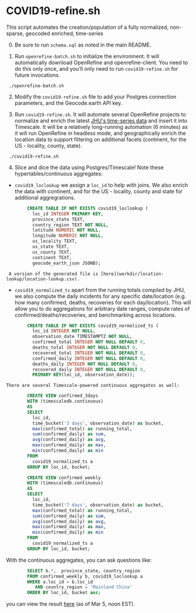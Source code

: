 # COVID19-refine.sh
This script automates the creation/population of a fully normalized, non-sparse, geocoded enriched, time-series

0. Be sure to run `schema.sql` as noted in the main README.

1. Run `openrefine-batch.sh` to initialize the environment.  It will automatically download OpenRefine and openrefine-client. You need to do this only once, and you'll only need to run `covid19-refine.sh` for future invocations.

` ./openrefine-batch.sh`

2. Modify the `covid19-refine.sh` file to add your Postgres connection parameters, and the Geocode.earth API key.

3. Run `covid19-refine.sh`.  It will automate several OpenRefine projects to normalize and enrich the latest [JHU's time-series data](https://github.com/CSSEGISandData/COVID-19/tree/master/csse_covid_19_data/csse_covid_19_time_series) and insert it into Timescale.  It will be a relatively long-running automation (6 minutes) as it will run OpenRefine in headless mode, and geographically enrich the location data to support filtering on additional facets (continent, for the US - locality, county, state).

` ./covid19-refine.sh`


4. Slice and dice the data using Postgres/Timescale! Note these hypertables/continuous aggregates:

  - `covid19_loclookup`
     we assign a `loc_id` to help with joins.  We also enrich the data with continent, and for the US - locality, county and state for additional aggregrations.

```SQL
		CREATE TABLE IF NOT EXISTS covid19_loclookup (
		  loc_id INTEGER PRIMARY KEY,
		  province_state TEXT,
		  country_region TEXT NOT NULL,
		  latitude NUMERIC NOT NULL,
		  longitude NUMERIC NOT NULL,
		  us_locality TEXT,
		  us_state TEXT,
		  us_county TEXT,
		  continent TEXT,
		  geocode_earth_json JSONB);
```


     A version of the generated file is [here](workdir/location-lookup/location-lookup.csv).

  - `covid19_normalized_ts`
  	apart from the running totals compiled by JHU, we also compute the daily incidents for any specific date/location (e.g. how many confirmed, deaths, recoveries for each day/location).  This will allow you to do aggregations for arbitrary date ranges, compute rates of confirmed/deaths/recoveries, and benchmarking across locations.

```SQL
		CREATE TABLE IF NOT EXISTS covid19_normalized_ts (
		  loc_id INTEGER NOT NULL,
		  observation_date TIMESTAMPTZ NOT NULL,
		  confirmed_total INTEGER NOT NULL DEFAULT 0,
		  deaths_total INTEGER NOT NULL DEFAULT 0,
		  recovered_total INTEGER NOT NULL DEFAULT 0,
		  confirmed_daily INTEGER NOT NULL DEFAULT 0,
		  deaths_daily INTEGER NOT NULL DEFAULT 0,
		  recovered_daily INTEGER NOT NULL DEFAULT 0,
		  PRIMARY KEY(loc_id, observation_date));
```

  	There are several Timescale-powered continuous aggregates as well:

```SQL
		CREATE VIEW confirmed_3days
		WITH (timescaledb.continuous)
		AS
		SELECT
		  loc_id,
		  time_bucket('3 days', observation_date) as bucket,
		  max(confirmed_total) as running_total,
		  sum(confirmed_daily) as sum,
		  avg(confirmed_daily) as avg,
		  max(confirmed_daily) as max,
		  min(confirmed_daily) as min
		FROM
		  covid19_normalized_ts a
		GROUP BY loc_id, bucket;

		CREATE VIEW confirmed_weekly
		WITH (timescaledb.continuous)
		AS
		SELECT
		  loc_id,
		  time_bucket('7 days', observation_date) as bucket,
		  max(confirmed_total) as running_total,
		  sum(confirmed_daily) as sum,
		  avg(confirmed_daily) as avg,
		  max(confirmed_daily) as max,
		  min(confirmed_daily) as min
		FROM
		  covid19_normalized_ts a
		GROUP BY loc_id, bucket;
```

With the continuous aggregates, you can ask questions like:

```SQL
		SELECT b.*,  province_state, country_region
		FROM confirmed_weekly b, covid19_loclookup a 
		WHERE a.loc_id = b.loc_id 
		   AND country_region = 'Mainland China'
		ORDER BY loc_id, bucket asc;
```

you can view the result [here](workdir/China-confirmed-weekly-continuous-aggregate.csv) (as of Mar 5, noon EST).
